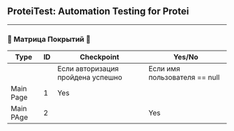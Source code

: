 ProteiTest: Automation Testing for Protei
---

---

### 📝 Матрица Покрытий 📝

| Type      | ID | Checkpoint                        | Yes/No                        |
|-----------|----|-----------------------------------|-------------------------------|
|           |    | Если авторизация пройдена успешно | Если имя пользователя == null |
| Main Page | 1  | Yes                               |                               |
| Main PAge | 2  |                                   | Yes                           |
